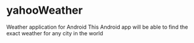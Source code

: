 # yahooWeather
Weather application for Android
This Android app will be able to find the exact weather for any city in the world

